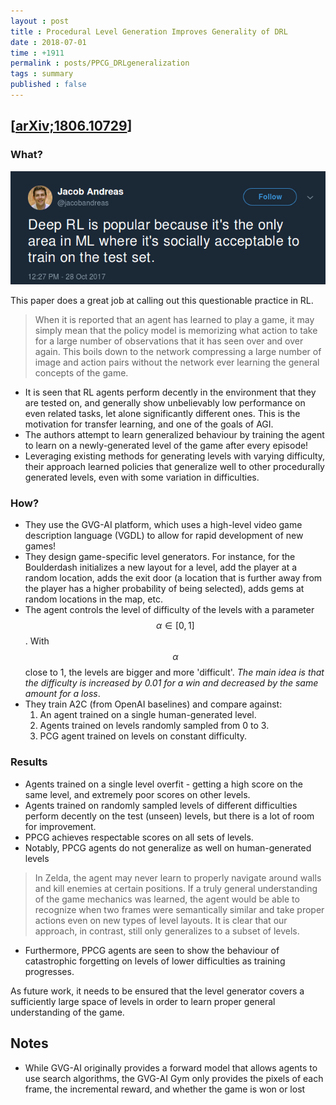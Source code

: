 ```yaml
---
layout : post
title : Procedural Level Generation Improves Generality of DRL
date : 2018-07-01
time : +1911
permalink : posts/PPCG_DRLgeneralization
tags : summary
published : false
---
```


[[arXiv;1806.10729](https://arxiv.org/abs/1806.10729)]
---

### What?

![Socially Acceptable](/images/sociallyAcceptable.png)

This paper does a great job at calling out this questionable practice in RL.
> When it is reported that an agent has learned to play a game, it may simply mean that the policy model is memorizing what action to take for a large number of observations that it has seen over and over again. This boils down to the network compressing a large number of image and action pairs without the network ever learning the general concepts of the game.

- It is seen that RL agents perform decently in the environment that they are tested on, and generally show unbelievably low performance on even related tasks, let alone significantly different ones. This is the motivation for transfer learning, and one of the goals of AGI.
- The authors attempt to learn generalized behaviour by training the agent to learn on a newly-generated level of the game after every episode!
- Leveraging existing methods for generating levels with varying difficulty, their approach learned policies that generalize well to other procedurally generated levels, even with some variation in difficulties.

### How?

- They use the GVG-AI platform, which uses a high-level video game description language (VGDL) to allow for rapid development of new games!
- They design game-specific level generators. For instance, for the Boulderdash initializes a new layout for a level, add the player at a random location, adds the exit door (a location that is further away from the player has a higher probability of being selected), adds gems at random locations in the map, etc.
- The agent controls the level of difficulty of the levels with a parameter $$\alpha \in [0,1]$$. With $$\alpha$$ close to 1, the levels are bigger and more 'difficult'. _The main idea is that the difficulty is increased by 0.01 for a win and decreased by the same amount for a loss_.
- They train A2C (from OpenAI baselines) and compare against:
    1. An agent trained on a single human-generated level.
    2. Agents trained on levels randomly sampled from 0 to 3.
    3. PCG agent trained on levels on constant difficulty.


### Results

- Agents trained on a single level overfit - getting a high score on the same level, and extremely poor scores on other levels.
- Agents trained on randomly sampled levels of different difficulties perform decently on the test (unseen) levels, but there is a lot of room for improvement.
- PPCG achieves respectable scores on all sets of levels.
- Notably, PPCG agents do not generalize as well on human-generated levels
> In Zelda, the agent may never learn to properly navigate around walls and kill enemies at certain positions. If a truly general understanding of the game mechanics was learned, the agent would be able to recognize when two frames were semantically similar and take proper actions even on new types of level layouts. It is clear that our approach, in contrast, still only generalizes to a subset of levels.
- Furthermore, PPCG agents are seen to show the behaviour of catastrophic forgetting on levels of lower difficulties as training progresses.

As future work, it needs to be ensured that the level generator covers a sufficiently large space of levels in order to learn proper general understanding of the game.

## Notes

- While GVG-AI originally provides a forward model that allows agents to use search algorithms, the GVG-AI Gym only provides the pixels of each frame, the incremental reward, and whether the game is won or lost
